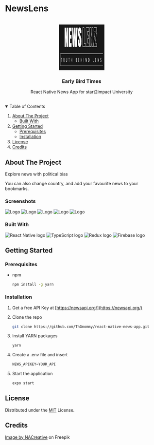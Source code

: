 # NewsLens

<!-- PROJECT LOGO -->
<br />
<div align="center">
  <a href="https://github.com/github_username/repo_name">
    <img src="assets/images/logo.png" alt="Logo" width="150" height="150">
  </a>

<h3 align="center">Early Bird Times</h3>

  <p align="center">
    React Native News App for start2impact University
    <br />
    <br />
  </p>
</div>

<!-- TABLE OF CONTENTS -->
<details open>
  <summary>Table of Contents</summary>
  <ol>
    <li>
      <a href="#about-the-project">About The Project</a>
      <ul>
        <li><a href="#built-with">Built With</a></li>
      </ul>
    </li>
    <li>
      <a href="#getting-started">Getting Started</a>
      <ul>
        <li><a href="#prerequisites">Prerequisites</a></li>
        <li><a href="#installation">Installation</a></li>
      </ul>
    </li>
    <li><a href="#license">License</a></li>
    <li><a href="#credits">Credits</a></li>
  </ol>
</details>

<!-- ABOUT THE PROJECT -->
## About The Project

<p>Explore news with political bias</p>
<p>You can also change country, and add your favourite news to your bookmarks.</p>

### Screenshots
<p float="left">
  <img src="assets/images/screenshots/home1.jpg" alt="Logo" width="250" >
  <img src="assets/images/screenshots/home2.jpg" alt="Logo" width="250" >
  <img src="assets/images/screenshots/home3.jpg" alt="Logo" width="250" >
  <img src="assets/images/screenshots/home4.jpg" alt="Logo" width="250" >
  <img src="assets/images/screenshots/home5.jpg" alt="Logo" width="250" >
</p>

### Built With
<p>
<img src="https://img.shields.io/badge/React Native-282C34?logo=react&logoColor=61DAFB" alt="React Native logo" title="React Native" height="25" />
<img src="https://img.shields.io/badge/TypeScript-282C34?logo=typescript&logoColor=3178C6" alt="TypeScript logo" title="TypeScript" height="25" />
<img src="https://img.shields.io/badge/Redux-282C34?logo=redux&logoColor=764ABC" alt="Redux logo" title="Redux" height="25" />
<img src="https://img.shields.io/badge/Firebase-282C34?logo=firebase&logoColor=FFCA28" alt="Firebase logo" title="Firebase" height="25" />
</p>


<!-- GETTING STARTED -->
## Getting Started

### Prerequisites

* npm

  ```sh
  npm install -g yarn
  ```

### Installation

1. Get a free API Key at [https://newsapi.org/](https://newsapi.org/)

2. Clone the repo

   ```sh
   git clone https://github.com/ThGnommy/react-native-news-app.git
   ```
3. Install YARN packages

   ```sh
   yarn
   ```
4. Create a .env file and insert

   ```js
   NEWS_APIKEY=YOUR_API
   ```
   
5. Start the application

   ```js
   expo start
   ```

<!-- LICENSE -->
## License

Distributed under the [MIT](https://choosealicense.com/licenses/mit/) License.

<!-- CREDITS -->
## Credits

<a href="https://www.freepik.com/free-vector/silhouettes-birds-different-pack-bird-silhouettes_23256498.htm#query=bird&position=5&from_view=keyword">Image by NACreative</a> on Freepik
